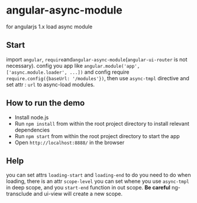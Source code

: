 # angular-async-module
for angularjs 1.x load async module

## Start
import `angular`, `require`and`angular-async-module`(`angular-ui-router` is not necessary). config you app like `angular.module('app', ['async.module.loader', ...])` and config require `require.config({baseUrl: '/modules'})`, then use `async-tmpl` directive and set attr : `url` to async-load modules.

## How to run the demo
* Install node.js
* Run `npm install` from within the root project directory to install relevant dependencies
* Run `npm start` from within the root project directory to start the app
* Open `http://localhost:8888/` in the browser

## Help
you can set attrs `loading-start` and `loading-end` to do you need to do when loading, there is an attr `scope-level` you can set whene you use `async-tmpl` in deep scope, and you `start-end` function in out scope. **Be careful** ng-transclude and ui-view will create a new scope.
